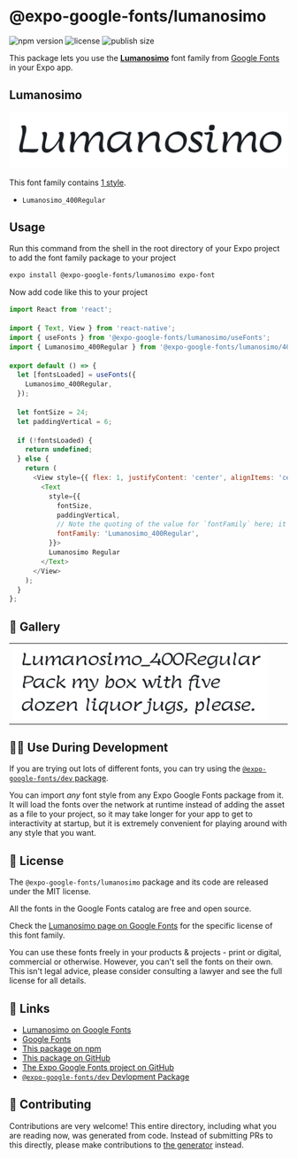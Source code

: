 # @expo-google-fonts/lumanosimo

![npm version](https://flat.badgen.net/npm/v/@expo-google-fonts/lumanosimo)
![license](https://flat.badgen.net/github/license/expo/google-fonts)
![publish size](https://flat.badgen.net/packagephobia/install/@expo-google-fonts/lumanosimo)

This package lets you use the [**Lumanosimo**](https://fonts.google.com/specimen/Lumanosimo) font family from [Google Fonts](https://fonts.google.com/) in your Expo app.

## Lumanosimo

![Lumanosimo](./font-family.png)

This font family contains [1 style](#-gallery).

- `Lumanosimo_400Regular`

## Usage

Run this command from the shell in the root directory of your Expo project to add the font family package to your project
```sh
expo install @expo-google-fonts/lumanosimo expo-font
```

Now add code like this to your project
```js
import React from 'react';

import { Text, View } from 'react-native';
import { useFonts } from '@expo-google-fonts/lumanosimo/useFonts';
import { Lumanosimo_400Regular } from '@expo-google-fonts/lumanosimo/400Regular';

export default () => {
  let [fontsLoaded] = useFonts({
    Lumanosimo_400Regular,
  });

  let fontSize = 24;
  let paddingVertical = 6;

  if (!fontsLoaded) {
    return undefined;
  } else {
    return (
      <View style={{ flex: 1, justifyContent: 'center', alignItems: 'center' }}>
        <Text
          style={{
            fontSize,
            paddingVertical,
            // Note the quoting of the value for `fontFamily` here; it expects a string!
            fontFamily: 'Lumanosimo_400Regular',
          }}>
          Lumanosimo Regular
        </Text>
      </View>
    );
  }
};

```

## 🔡 Gallery


||||
|-|-|-|
|![Lumanosimo_400Regular](.//400Regular/Lumanosimo_400Regular.ttf.png)||||


## 👩‍💻 Use During Development

If you are trying out lots of different fonts, you can try using the [`@expo-google-fonts/dev` package](https://github.com/freeboub/google-fonts/tree/master/font-packages/dev#readme).

You can import *any* font style from any Expo Google Fonts package from it. It will load the fonts
over the network at runtime instead of adding the asset as a file to your project, so it may take longer
for your app to get to interactivity at startup, but it is extremely convenient
for playing around with any style that you want.

## 📖 License

The `@expo-google-fonts/lumanosimo` package and its code are released under the MIT license.

All the fonts in the Google Fonts catalog are free and open source.

Check the [Lumanosimo page on Google Fonts](https://fonts.google.com/specimen/Lumanosimo) for the specific license of this font family.

You can use these fonts freely in your products & projects - print or digital, commercial or otherwise. However, you can't sell the fonts on their own. This isn't legal advice, please consider consulting a lawyer and see the full license for all details.

## 🔗 Links

- [Lumanosimo on Google Fonts](https://fonts.google.com/specimen/Lumanosimo)
- [Google Fonts](https://fonts.google.com/)
- [This package on npm](https://www.npmjs.com/package/@expo-google-fonts/lumanosimo)
- [This package on GitHub](https://github.com/freeboub/google-fonts/tree/master/font-packages/lumanosimo)
- [The Expo Google Fonts project on GitHub](https://github.com/freeboub/google-fonts)
- [`@expo-google-fonts/dev` Devlopment Package](https://github.com/freeboub/google-fonts/tree/master/font-packages/dev)

## 🤝 Contributing

Contributions are very welcome! This entire directory, including what you are reading now, was generated from code. Instead of submitting PRs to this directly, please make contributions to [the generator](https://github.com/freeboub/google-fonts/tree/master/packages/generator) instead.
